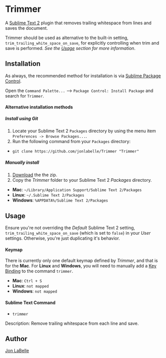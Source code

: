 Trimmer
=======

A [Sublime Text 2](http://www.sublimetext.com) plugin that removes trailing
whitespace from lines and saves the document.

Trimmer should be used as alternative to the built-in setting, `trim_trailing_white_space_on_save`, for explicitly controlling when trim and save is performed. *See the [Usage](#usage) section for more information*.

Installation
------------

As always, the recommended method for installation is via [Sublime Package Control](http://wbond.net/sublime_packages/package_control).

Open the `Command Palette...` --> `Package Control: Install Package` and search for `Trimmer`.

#### Alternative installation methods

##### Install using Git

1. Locate your Sublime Text 2 `Packages` directory by using the menu item `Preferences -> Browse Packages...`.
2. Run the following command from your `Packages` directory:
  - `git clone https://github.com/jonlabelle/Trimmer "Trimmer"`

##### Manually install

1. [Download](https://github.com/jonlabelle/Trimmer/zipball/master) the the zip.
2. Copy the *Trimmer* folder to your Sublime Text 2 *Packages* directory.
  - **Mac**: `~/Library/Application Support/Sublime Text 2/Packages`
  - **Linux**: `~/.Sublime Text 2/Packages`
  - **Windows**: `%APPDATA%/Sublime Text 2/Packages`

Usage
-----

Ensure you're not overriding the *Default* Sublime Text 2 setting, `trim_trailing_white_space_on_save` (which is set to `false`) in your *User* settings. Otherwise, you're just duplicating it's behavior.

#### Keymap

There is currently only one default keymap defined by *Trimmer*, and that is for the **Mac**. For **Linux** and **Windows**, you will need to manually add a [Key Binding](http://docs.sublimetext.info/en/latest/customization/key_bindings.html) to the command `trimmer`.

- **Mac**: `Ctrl + S`
- **Linux**: `not mapped`
- **Windows**: `not mapped`

#### Sublime Text Command

- `trimmer`

Description: Remove trailing whitespace from each line and save.

Author
------

[Jon LaBelle](http://jonlabelle.com)